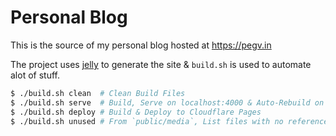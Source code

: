 # Personal Blog
This is the source of my personal blog
hosted at https://pegv.in

The project uses [jelly](https://codeberg.org/0ref/jelly)
to generate the site & `build.sh` is used
to automate alot of stuff.

```sh
$ ./build.sh clean  # Clean Build Files
$ ./build.sh serve  # Build, Serve on localhost:4000 & Auto-Rebuild on changes
$ ./build.sh deploy # Build & Deploy to Cloudflare Pages
$ ./build.sh unused # From `public/media`, List files with no reference anywhere else
```
